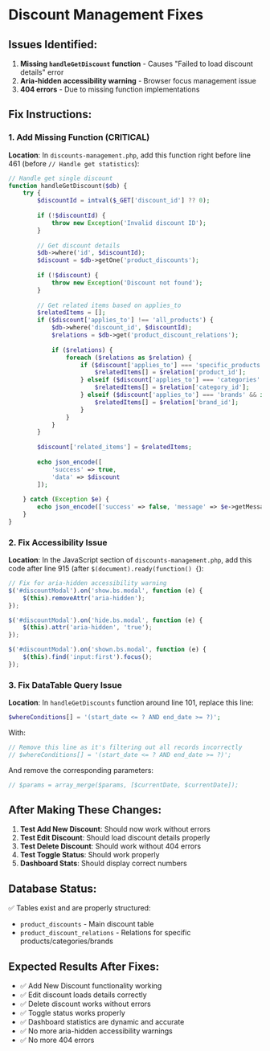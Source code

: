 # Discount Management Fixes

## Issues Identified:
1. **Missing `handleGetDiscount` function** - Causes "Failed to load discount details" error
2. **Aria-hidden accessibility warning** - Browser focus management issue
3. **404 errors** - Due to missing function implementations

## Fix Instructions:

### 1. Add Missing Function (CRITICAL)

**Location**: In `discounts-management.php`, add this function right before line 461 (before `// Handle get statistics`):

```php
// Handle get single discount
function handleGetDiscount($db) {
    try {
        $discountId = intval($_GET['discount_id'] ?? 0);
        
        if (!$discountId) {
            throw new Exception('Invalid discount ID');
        }
        
        // Get discount details
        $db->where('id', $discountId);
        $discount = $db->getOne('product_discounts');
        
        if (!$discount) {
            throw new Exception('Discount not found');
        }
        
        // Get related items based on applies_to
        $relatedItems = [];
        if ($discount['applies_to'] !== 'all_products') {
            $db->where('discount_id', $discountId);
            $relations = $db->get('product_discount_relations');
            
            if ($relations) {
                foreach ($relations as $relation) {
                    if ($discount['applies_to'] === 'specific_products' && isset($relation['product_id'])) {
                        $relatedItems[] = $relation['product_id'];
                    } elseif ($discount['applies_to'] === 'categories' && isset($relation['category_id'])) {
                        $relatedItems[] = $relation['category_id'];
                    } elseif ($discount['applies_to'] === 'brands' && isset($relation['brand_id'])) {
                        $relatedItems[] = $relation['brand_id'];
                    }
                }
            }
        }
        
        $discount['related_items'] = $relatedItems;
        
        echo json_encode([
            'success' => true, 
            'data' => $discount
        ]);
        
    } catch (Exception $e) {
        echo json_encode(['success' => false, 'message' => $e->getMessage()]);
    }
}
```

### 2. Fix Accessibility Issue

**Location**: In the JavaScript section of `discounts-management.php`, add this code after line 915 (after `$(document).ready(function() {`):

```javascript
// Fix for aria-hidden accessibility warning
$('#discountModal').on('show.bs.modal', function (e) {
    $(this).removeAttr('aria-hidden');
});

$('#discountModal').on('hide.bs.modal', function (e) {
    $(this).attr('aria-hidden', 'true');
});

$('#discountModal').on('shown.bs.modal', function (e) {
    $(this).find('input:first').focus();
});
```

### 3. Fix DataTable Query Issue

**Location**: In `handleGetDiscounts` function around line 101, replace this line:
```php
$whereConditions[] = '(start_date <= ? AND end_date >= ?)';
```

With:
```php
// Remove this line as it's filtering out all records incorrectly
// $whereConditions[] = '(start_date <= ? AND end_date >= ?)';
```

And remove the corresponding parameters:
```php
// $params = array_merge($params, [$currentDate, $currentDate]);
```

## After Making These Changes:

1. **Test Add New Discount**: Should now work without errors
2. **Test Edit Discount**: Should load discount details properly
3. **Test Delete Discount**: Should work without 404 errors
4. **Test Toggle Status**: Should work properly
5. **Dashboard Stats**: Should display correct numbers

## Database Status:
✅ Tables exist and are properly structured:
- `product_discounts` - Main discount table
- `product_discount_relations` - Relations for specific products/categories/brands

## Expected Results After Fixes:
- ✅ Add New Discount functionality working
- ✅ Edit discount loads details correctly
- ✅ Delete discount works without errors
- ✅ Toggle status works properly
- ✅ Dashboard statistics are dynamic and accurate
- ✅ No more aria-hidden accessibility warnings
- ✅ No more 404 errors
